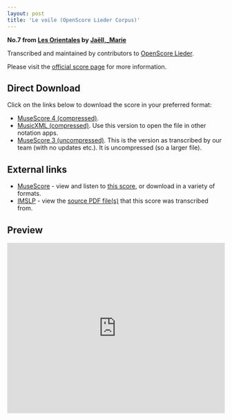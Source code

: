 ```yaml
---
layout: post
title: 'Le voile (OpenScore Lieder Corpus)'
---
```


__No.7 from [Les Orientales](https://fourscoreandmore.org/OpenScore/Ja%C3%ABll%2C_Marie/Les_Orientales/) by [Jaëll,_Marie](https://fourscoreandmore.org/OpenScore/Ja%C3%ABll%2C_Marie)__

Transcribed and maintained by contributors to [OpenScore Lieder].

Please visit the [official score page] for more information.

[official score page]: https://musescore.com/openscore-lieder-corpus/scores/6218315
[OpenScore Lieder]: https://musescore.com/openscore-lieder-corpus

## Direct Download

Click on the links below to download the score in your preferred format:
- [MuseScore 4 (compressed)](https://fourscoreandmore.org/OpenScore/Ja%C3%ABll%2C_Marie/Les_Orientales/7_Le_voile.mscz).
- [MusicXML (compressed)](https://fourscoreandmore.org/OpenScore/Ja%C3%ABll%2C_Marie/Les_Orientales/7_Le_voile.mxl). Use this version to open the file in other notation apps.
- [MuseScore 3 (uncompressed)](https://raw.githubusercontent.com/OpenScore/Lieder/refs/heads/main/scores/Ja%C3%ABll%2C_Marie/Les_Orientales/7_Le_voile/lc6218315.mscx). This is the version as transcribed by our team (with no updates etc.). It is uncompressed (so a larger file).

## External links

- [MuseScore] - view and listen to [this score][MuseScore], or download in a variety of formats.
- [IMSLP] - view the [source PDF file(s)][IMSLP] that this score was transcribed from.

[MuseScore]: https://musescore.com/score/6218315
[IMSLP]: https://imslp.org/wiki/Special:ReverseLookup/632177

## Preview

<iframe width="100%" height="394" src="https://musescore.com/openscore-lieder-corpus/scores/6218315/embed" frameborder="0" allowfullscreen allow="autoplay; fullscreen"></iframe>
